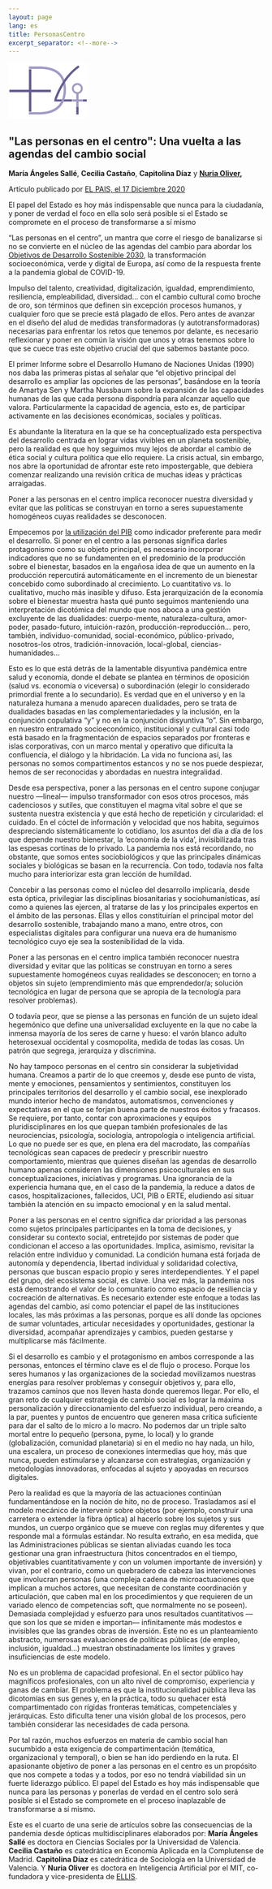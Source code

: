 ```yaml
---
layout: page
lang: es
title: PersonasCentro
excerpt_separator: <!--more-->
---
```


<img src="../assets/logomasdecuatro.png" alt="logomasdecuatro" style="zoom:25%;" />

## **"Las personas en el centro": Una vuelta a las agendas del cambio social**

**María Ángeles Sallé**, **Cecilia Castaño**, **Capitolina Díaz** y **[Nuria Oliver](https://nuriaoliver.com),**  

Artículo publicado por [EL PAIS, el 17 Diciembre 2020](https://elpais.com/opinion/2020-12-16/las-personas-en-el-centro-una-vuelta-a-las-agendas-del-cambio-social.html) 

El papel del Estado es hoy más indispensable que nunca para la ciudadanía, y poner de verdad el foco
en ella solo será posible si el Estado se compromete en el proceso de transformarse a sí mismo <!--more-->

“Las personas en el centro”, un mantra que corre el riesgo de banalizarse si no se convierte en el núcleo de las agendas del cambio para abordar los [Objetivos de Desarrollo Sostenible 2030](https://elpais.com/especiales/2015/planeta-futuro/objetivos-desarrollo-sostenible/), la transformación socioeconómica, verde y digital de Europa, así como de la respuesta frente a la pandemia global de COVID-19.

Impulso del talento, creatividad, digitalización, igualdad, emprendimiento, resiliencia, empleabilidad, diversidad… con el cambio cultural como broche de oro, son términos que definen sin excepción procesos humanos, y cualquier foro que se precie está plagado de ellos. Pero antes de avanzar en el diseño del alud de medidas transformadoras (y autotransformadoras) necesarias para enfrentar los retos que tenemos por delante, es necesario reflexionar y poner en común la visión que unos y otras tenemos sobre lo que se cuece tras este objetivo crucial del que sabemos bastante poco.

El primer Informe sobre el Desarrollo Humano de Naciones Unidas (1990) nos daba las primeras pistas al señalar que “el objetivo principal del desarrollo es ampliar las opciones de las personas”, basándose en la teoría de Amartya Sen y Martha Nussbaum sobre la expansión de las capacidades humanas de las que cada persona dispondría para alcanzar aquello que valora. Particularmente la capacidad de agencia, esto es, de participar activamente en las decisiones económicas, sociales y políticas.

Es abundante la literatura en la que se ha conceptualizado esta perspectiva del desarrollo centrada en lograr vidas vivibles en un planeta sostenible, pero la realidad es que hoy seguimos muy lejos de abordar el cambio de ética social y cultura política que ello requiere. La crisis actual, sin embargo, nos abre la oportunidad de afrontar este reto impostergable, que debiera comenzar realizando una revisión crítica de muchas ideas y prácticas arraigadas.

Poner a las personas en el centro implica reconocer nuestra diversidad y evitar que las políticas
se construyan en torno a seres supuestamente homogéneos cuyas realidades se desconocen. 

Empecemos por [la utilización del PIB](https://elpais.com/economia/2020-12-11/la-tasa-de-deuda-crece-al-ritmo-mas-rapido-desde-los-anos-cuarenta.html) como indicador preferente para medir el desarrollo. Si poner en el centro a las personas significa darles protagonismo como su objeto principal, es necesario incorporar indicadores que no se fundamenten en el predominio de la producción sobre el bienestar, basados en la engañosa idea de que un aumento en la producción repercutirá automáticamente en el incremento de un bienestar concebido como subordinado al crecimiento. Lo cuantitativo vs. lo
cualitativo, mucho más inasible y difuso. Esta jerarquización de la economía sobre el bienestar muestra hasta qué punto seguimos manteniendo una interpretación dicotómica del mundo que nos aboca a una gestión excluyente de las dualidades: cuerpo-mente, naturaleza-cultura, amor-poder, pasado-futuro, intuición-razón, producción-reproducción… pero, también, individuo-comunidad, social-económico, público-privado, nosotros-los otros, tradición-innovación, local-global, ciencias-humanidades…

Esto es lo que está detrás de la lamentable disyuntiva pandémica entre salud y economía, donde el debate se plantea en términos de oposición (salud vs. economía o viceversa) o subordinación (elegir lo considerado primordial frente a lo secundario). Es verdad que en el universo y en la naturaleza humana a menudo aparecen dualidades, pero se trata de dualidades basadas en las complementariedades y la inclusión, en la conjunción copulativa “y” y no en la conjunción disyuntiva “o”. Sin embargo, en nuestro entramado socioeconómico, institucional y cultural casi todo está basado en la fragmentación de espacios separados por fronteras e islas corporativas, con un marco mental y operativo que dificulta la confluencia, el diálogo y la hibridación. La vida no funciona así, las personas no somos compartimentos estancos y no se nos puede despiezar, hemos de ser reconocidas y abordadas en nuestra integralidad.

Desde esa perspectiva, poner a las personas en el centro supone conjugar nuestro —lineal— impulso
transformador con esos otros procesos, más cadenciosos y sutiles, que constituyen el magma vital sobre el que se sustenta nuestra existencia y que está hecho de repetición y circularidad: el cuidado. En el cóctel de información y velocidad que nos habita, seguimos despreciando sistemáticamente lo cotidiano, los asuntos del día a día de los que depende nuestro bienestar, la ‘economía de la vida’, invisibilizada tras las espesas cortinas de lo privado. La pandemia nos está recordando, no obstante, que somos entes sociobiológicos y que las principales dinámicas sociales y biológicas se basan en la recurrencia. Con todo, todavía nos falta mucho para interiorizar esta gran lección de humildad.

Concebir a las personas como el núcleo del desarrollo implicaría, desde esta óptica, privilegiar las disciplinas biosanitarias y sociohumanísticas, así como a quienes las ejercen, al tratarse de las y los principales expertos en el ámbito de las personas. Ellas y ellos constituirían el principal motor del desarrollo sostenible, trabajando mano a mano, entre otros, con especialistas digitales para configurar una nueva era de humanismo tecnológico cuyo eje sea la sostenibilidad de la vida.

Poner a las personas en el centro implica también reconocer nuestra diversidad y evitar que las políticas se construyan en torno a seres supuestamente homogéneos cuyas realidades se desconocen; en torno a objetos sin sujeto (emprendimiento más que emprendedor/a; solución tecnológica en lugar de persona que se apropia de la tecnología para resolver problemas).

O todavía peor, que se piense a las personas en función de un sujeto ideal hegemónico que define una universalidad excluyente en la que no cabe la inmensa mayoría de los seres de carne y hueso: el varón blanco adulto heterosexual occidental y cosmopolita, medida de todas las cosas. Un patrón que segrega, jerarquiza y discrimina.

No hay tampoco personas en el centro sin considerar la subjetividad humana. Creamos a partir de lo que creemos y, desde ese punto de vista, mente y emociones, pensamientos y sentimientos, constituyen los principales territorios del desarrollo y el cambio social, ese inexplorado mundo interior hecho de mandatos, automatismos, convenciones y expectativas en el que se forjan buena parte de nuestros éxitos y fracasos. Se requiere, por tanto, contar con aproximaciones y equipos pluridisciplinares en los que quepan también profesionales de las neurociencias, psicología, sociología, antropología o inteligencia artificial. Lo que no puede ser es que, en plena era del macrodato, las compañías tecnológicas sean capaces de predecir y prescribir nuestro comportamiento, mientras que quienes diseñan las agendas de desarrollo humano apenas consideren las dimensiones psicoculturales en sus conceptualizaciones, iniciativas y programas. Una ignorancia de la experiencia humana que, en el caso de la pandemia, la reduce a datos de casos, hospitalizaciones, fallecidos, UCI, PIB o ERTE, eludiendo así situar también la atención en su impacto emocional y en la salud mental.

Poner a las personas en el centro significa dar prioridad a las personas como sujetos principales participantes en la toma de decisiones, y considerar su contexto social, entretejido por sistemas de poder que condicionan el acceso a las oportunidades. Implica, asimismo, revisitar la relación entre individuo y comunidad. La condición humana está forjada de autonomía y dependencia, libertad individual y solidaridad colectiva, personas que buscan espacio propio y seres interdependientes. Y el
papel del grupo, del ecosistema social, es clave. Una vez más, la pandemia nos está demostrando el valor de lo comunitario como espacio de resiliencia y cocreación de alternativas. Es necesario extender este enfoque a todas las agendas del cambio, así como potenciar el papel de las instituciones locales, las más próximas a las personas, porque es allí donde las opciones de sumar voluntades, articular necesidades y oportunidades, gestionar la diversidad, acompañar aprendizajes y cambios, pueden
gestarse y multiplicarse más fácilmente.

Si el desarrollo es cambio y el protagonismo en ambos corresponde a las personas, entonces el término clave es el de flujo o proceso. Porque los seres humanos y las organizaciones de la sociedad movilizamos nuestras energías para resolver problemas y conseguir objetivos y, para ello, trazamos caminos que nos lleven hasta donde queremos llegar. Por ello, el gran reto de cualquier estrategia de cambio social es lograr la máxima personalización y direccionamiento del esfuerzo individual, pero creando, a la par, puentes y puntos de encuentro que generen masa crítica suficiente para dar el salto de lo micro a lo macro. No podemos dar un triple salto mortal entre lo pequeño (persona, pyme, lo local) y lo grande (globalización, comunidad planetaria) si en el medio no hay nada, un hilo, una escalera, un proceso de conexiones intermedias que hoy, más que nunca, pueden estimularse y alcanzarse con estrategias, organización y metodologías innovadoras, enfocadas al sujeto y
apoyadas en recursos digitales.

Pero la realidad es que la mayoría de las actuaciones continúan fundamentándose en la noción de hito, no de proceso. Trasladamos así el modelo mecánico de intervenir sobre objetos (por ejemplo, construir una carretera o extender la fibra óptica) al hacerlo sobre los sujetos y sus mundos, un cuerpo orgánico que se mueve con reglas muy diferentes y que responde mal a fórmulas estándar. No resulta extraño, en esa medida, que las Administraciones públicas se sientan aliviadas cuando les toca gestionar una gran infraestructura (hitos concentrados en el tiempo, objetivables cuantitativamente y con un volumen importante de inversión) y vivan, por el contrario, como un quebradero de cabeza las intervenciones que involucran personas (una compleja cadena de microactuaciones que implican a muchos actores, que necesitan de constante coordinación y articulación, que caben mal en los procedimientos y que requieren de un variado elenco de competencias soft, que normalmente no se poseen). Demasiada complejidad y esfuerzo para unos resultados cuantitativos —que son los que se
miden e importan— infinitamente más modestos e invisibles que las grandes obras de inversión. Este no es un planteamiento abstracto, numerosas evaluaciones de políticas públicas (de empleo, inclusión, igualdad…) muestran obstinadamente los límites y graves insuficiencias de este modelo.

No es un problema de capacidad profesional. En el sector público hay magníficos profesionales, con un alto nivel de compromiso, experiencia y ganas de cambiar. El problema es que la institucionalidad pública lleva las dicotomías en sus genes y, en la práctica, todo su quehacer está compartimentado con rígidas fronteras temáticas, competenciales y jerárquicas. Esto dificulta tener una visión global de los procesos, pero también considerar las necesidades de cada persona.

Por tal razón, muchos esfuerzos en materia de cambio social han sucumbido a esta exigencia de compartimentación (temática, organizacional y temporal), o bien se han ido perdiendo en la ruta. El apasionante objetivo de poner a las personas en el centro es un propósito que nos compete a todas y a todos, por eso no tendrá viabilidad sin un fuerte liderazgo público. El papel del Estado es hoy más indispensable que nunca para las personas y ponerlas de verdad en el centro solo será posible si
el Estado se compromete en el proceso inaplazable de transformarse a sí mismo.

Este es el cuarto de una serie de artículos sobre las consecuencias de la pandemia desde ópticas multidisciplinares elaborados por: **María Ángeles Sallé** es doctora en Ciencias Sociales por la Universidad de Valencia. **Cecilia Castaño** es catedrática en Economía Aplicada en la Complutense de Madrid. **Capitolina Díaz** es catedrática de Sociología en la Universidad de Valencia. Y **Nuria Oliver** es doctora en Inteligencia Artificial por el MIT, co-fundadora y vice-presidenta de [ELLIS](https://ellis.eu).